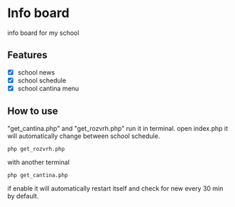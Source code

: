 # **Info board**

info board for my school

## **Features**

- [x] school news
- [x] school schedule
- [x] school cantina menu 

## **How to use**

"get_cantina.php" and "get_rozvrh.php" run it in terminal.
open index.php it will automatically change between school schedule.
```
php get_rozvrh.php
```
with another terminal
```
php get_cantina.php
```
if enable it will automatically restart itself and check for new every 30 min by default.